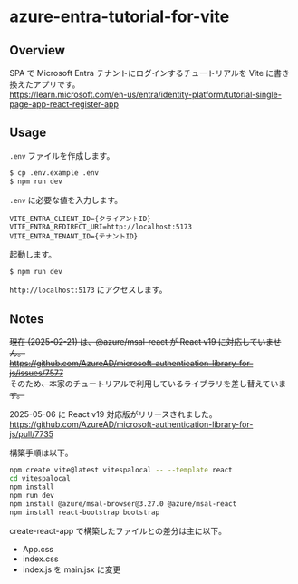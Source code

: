 # azure-entra-tutorial-for-vite

## Overview
SPA で Microsoft Entra テナントにログインするチュートリアルを Vite に書き換えたアプリです。  
https://learn.microsoft.com/en-us/entra/identity-platform/tutorial-single-page-app-react-register-app

## Usage

`.env` ファイルを作成します。

```sh
$ cp .env.example .env
$ npm run dev
```

`.env` に必要な値を入力します。

```
VITE_ENTRA_CLIENT_ID={クライアントID}
VITE_ENTRA_REDIRECT_URI=http://localhost:5173
VITE_ENTRA_TENANT_ID={テナントID}
```

起動します。

```sh
$ npm run dev
```

`http://localhost:5173` にアクセスします。

## Notes
~~現在 (2025-02-21) は、@azure/msal-react が React v19 に対応していません。~~  
~~https://github.com/AzureAD/microsoft-authentication-library-for-js/issues/7577~~  
~~そのため、本家のチュートリアルで利用しているライブラリを差し替えています。~~  

2025-05-06 に React v19 対応版がリリースされました。
https://github.com/AzureAD/microsoft-authentication-library-for-js/pull/7735

構築手順は以下。

```sh
npm create vite@latest vitespalocal -- --template react
cd vitespalocal
npm install
npm run dev
npm install @azure/msal-browser@3.27.0 @azure/msal-react
npm install react-bootstrap bootstrap
```

create-react-app で構築したファイルとの差分は主に以下。
* App.css
* index.css
* index.js を main.jsx に変更

